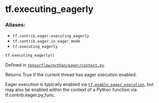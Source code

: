 <div itemscope itemtype="http://developers.google.com/ReferenceObject">
<meta itemprop="name" content="tf.executing_eagerly" />
</div>

# tf.executing_eagerly

### Aliases:

* `tf.contrib.eager.executing_eagerly`
* `tf.contrib.eager.in_eager_mode`
* `tf.executing_eagerly`

``` python
tf.executing_eagerly()
```



Defined in [`tensorflow/python/eager/context.py`](https://www.tensorflow.org/code/tensorflow/python/eager/context.py).

Returns True if the current thread has eager execution enabled.

Eager execution is typically enabled via <a href="../tf/enable_eager_execution.md"><code>tf.enable_eager_execution</code></a>,
but may also be enabled within the context of a Python function via
tf.contrib.eager.py_func.